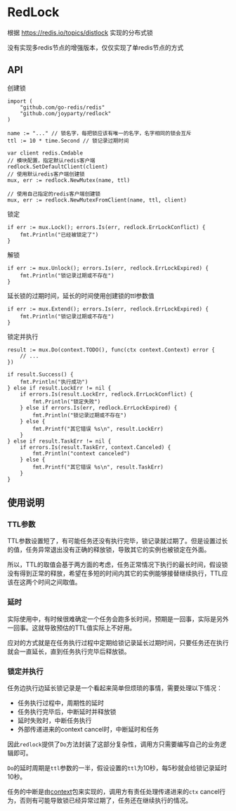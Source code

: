 # RedLock

根据 https://redis.io/topics/distlock 实现的分布式锁

没有实现多redis节点的增强版本，仅仅实现了单redis节点的方式

## API

创建锁
```golang
import (
	"github.com/go-redis/redis"
	"github.com/joyparty/redlock"
)

name := "..." // 锁名字，每把锁应该有唯一的名字，名字相同的锁会互斥
ttl := 10 * time.Second	// 锁记录过期时间

var client redis.Cmdable
// 模块配置，指定默认redis客户端
redlock.SetDefaultClient(client)
// 使用默认redis客户端创建锁
mux, err := redlock.NewMutex(name, ttl)

// 使用自己指定的redis客户端创建锁
mux, err := redlock.NewMutexFromClient(name, ttl, client)
```

锁定
```golang
if err := mux.Lock(); errors.Is(err, redlock.ErrLockConflict) {
	fmt.Println("已经被锁定了")
}
```

解锁
```golang
if err := mux.Unlock(); errors.Is(err, redlock.ErrLockExpired) {
	fmt.Println("锁记录过期或不存在")
}
```

延长锁的过期时间，延长的时间使用创建锁的ttl参数值
```golang
if err := mux.Extend(); errors.Is(err, redlock.ErrLockExpired) {
	fmt.Println("锁记录过期或不存在")
}
```

锁定并执行
```golang
result := mux.Do(context.TODO(), func(ctx context.Context) error {
	// ...
})

if result.Success() {
	fmt.Println("执行成功")
} else if result.LockErr != nil {
	if errors.Is(result.LockErr, redlock.ErrLockConflict) {
		fmt.Println("锁定失败")
	} else if errors.Is(err, redlock.ErrLockExpired) {
		fmt.Println("锁记录过期或不存在")
	} else {
		fmt.Printf("其它错误 %s\n", result.LockErr)
	}
} else if result.TaskErr != nil {
	if errors.Is(result.TaskErr, context.Canceled) {
		fmt.Println("context canceled")
	} else {
		fmt.Printf("其它错误 %s\n", result.TaskErr)
	}
}
```

## 使用说明

### TTL参数

TTL参数设置短了，有可能任务还没有执行完毕，锁记录就过期了。但是设置过长的值，任务异常退出没有正确的释放锁，导致其它的实例也被锁定在外面。

所以，TTL的取值会基于两方面的考虑，任务正常情况下执行的最长时间，假设锁没有得到正常的释放，希望在多短的时间内其它的实例能够接替继续执行，TTL应该在这两个时间之间取值。

### 延时

实际使用中，有时候很难确定一个任务会跑多长时间，预期是一回事，实际是另外一回事。这就导致预估的TTL值实际上不好用。

应对的方式就是在任务执行过程中定期给锁记录延长过期时间，只要任务还在执行就会一直延长，直到任务执行完毕后释放锁。

### 锁定并执行

任务边执行边延长锁记录是一个看起来简单但烦琐的事情，需要处理以下情况：

- 任务执行过程中，周期性的延时
- 任务执行完毕后，中断延时并释放锁
- 延时失败时，中断任务执行
- 外部传递进来的context cancel时，中断延时和任务

因此`redlock`提供了`Do`方法封装了这部分复杂性，调用方只需要编写自己的业务逻辑即可。

`Do`的延时周期是`ttl`参数的一半，假设设置的`ttl`为10秒，每5秒就会给锁记录延时10秒。

任务的中断是由[context](https://golang.org/pkg/context)包来实现的，调用方有责任处理传递进来的`ctx` cancel行为，否则有可能导致锁已经异常过期了，任务还在继续执行的情况。
